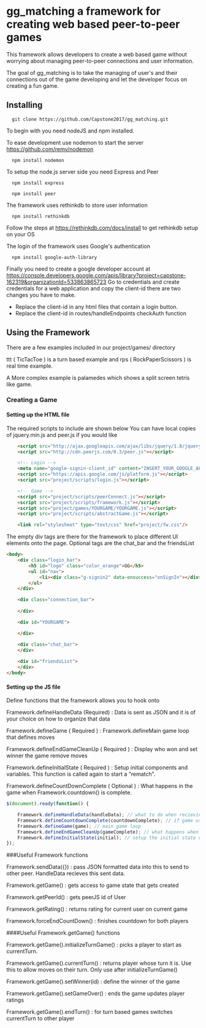 # gg_matching a framework for creating web based peer-to-peer games

This framework allows developers to create a web based game without worrying about managing peer-to-peer connections and user information. 

The goal of gg_matching is to take the managing of user's and their connections out of the game developing and let the developer focus on creating a fun game. 


## Installing 

```
  git clone https://github.com/Capstone2017/gg_matching.git
```

To begin with you need nodeJS and npm installed.

To ease development use nodemon to start the server https://github.com/remy/nodemon
```
  npm install nodemon
```

To setup the node.js server side you need Express and Peer
```
  npm install express
```
```
  npm install peer
```

The framework uses rethinkdb to store user information
``` 
  npm install rethinkdb
```
Follow the steps at https://rethinkdb.com/docs/install to get rethinkdb setup on your OS

The login of the framework uses Google's authentication 
```
  npm install google-auth-library
```

Finally you need to create a google developer account at https://console.developers.google.com/apis/library?project=capstone-162319&organizationId=533863865723 
Go to credentials and create credentials for a web application and copy the client-id there are two changes you have to make.
 - Replace the client-id in any html files that contain a login button. 
 - Replace the client-id in routes/handleEndpoints checkAuth function


## Using the Framework

There are a few examples included in our project/games/ directory 

ttt ( TicTacToe ) is a turn based example and rps ( RockPaperScissors ) is real time example.

A More complex example is palamedes which shows a split screen tetris like game.

### Creating a Game

#### Setting up the HTML file

The required scripts to include are shown below
You can have local copies of jquery.min.js and peer.js if you would like 
```html
    <script src="http://ajax.googleapis.com/ajax/libs/jquery/1.8/jquery.min.js"></script>
    <script src="http://cdn.peerjs.com/0.3/peer.js"></script>

    <!-- Login -->
    <meta name="google-signin-client_id" content="INSERT_YOUR_GOOGLE_API_CLIENT_ID">
    <script src="https://apis.google.com/js/platform.js"></script> 
    <script src="project/scripts/login.js"></script>

    <!-- Game -->
    <script src="project/scripts/peerConnect.js"></script>
    <script src="project/scripts/framework.js"></script>
    <script src="project/games/YOURGAME/YOURGAME.js"></script> 
    <script src="project/scripts/abstractGame.js"></script>

    <link rel="stylesheet" type="text/css" href="project/fw.css"/>
```

The empty div tags are there for the framework to place different UI elements onto the page.
Optional tags are the chat_bar and the friendsList
```html
<body>
    <div class="login_bar">
        <h5 id="logo" class="color_orange">GG</h5>
        <ul id="nav">
            <li><div class="g-signin2" data-onsuccess="onSignIn"></div></li>
        </ul>
    </div>

    <div class="connection_bar">
        
    </div>

    <div id="YOURGAME">

    </div>

    <div class="chat_bar">
    </div>
    
    <div id="friendsList">
    </div>
</body>
```

#### Setting up the JS file

Define functions that the framework allows you to hook onto

Framework.defineHandleData (Required) : Data is sent as JSON and it is of your choice on how to organize that data

Framework.defineGame ( Required ) : Framework.defineMain game loop that defines moves

Framework.defineEndGameCleanUp ( Required ) : Display who won  and set winner the game remove moves

Framework.defineInitialState ( Required ) : Setup initial components and variables. This function is called again to start a "rematch".

Framework.defineCountDownComplete ( Optional ) : What happens in the game when Framework.countdown() is complete. 
```javascript
$(document).ready(function() {

    Framework.defineHandleData(handleData); // what to do when recieving data
    Framework.defineCountdownComplete(countdownComplete); // if game uses timer define what happens when count down over
    Framework.defineGame(game); // main game loop
    Framework.defineEndGameCleanUp(gameComplete); // what happens when game is finished
    Framework.defineInitialState(initial); // setup the initial state of the game
});
```



###Useful Framework functions

Framework.sendData({}) : pass JSON formatted data into this to send to other peer. HandleData recieves this sent data.

Framework.getGame() : gets access to game state that gets created 

Framework.getPeerId() : gets peerJS id of User

Framework.getRating() : returns rating for current user on current game

Framework.forceEndCountDown() : finishes countdown for both players


####Useful Framework.getGame() functions

Framework.getGame().initializeTurnGame() : picks a player to start as currentTurn.

Framework.getGame().currentTurn() : returns player whose turn it is. Use this to allow moves on their turn. Only use after initializeTurnGame()

Framework.getGame().setWinner(id) : define the winner of the game

Framework.getGame().setGameOver()  : ends the game updates player ratings

Framework.getGame().endTurn() : for turn based games switches currentTurn to other player

